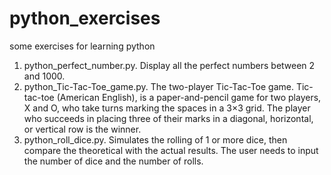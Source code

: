 # python_exercises
some exercises for learning python
1. python_perfect_number.py.
Display all the perfect numbers between 2 and 1000.
2. python_Tic-Tac-Toe_game.py.
The two-player Tic-Tac-Toe game.
Tic-tac-toe (American English), is a paper-and-pencil game for two players, X and O, who take turns marking the spaces in a 3×3 grid. The player who succeeds in placing three of their marks in a diagonal, horizontal, or vertical row is the winner.
3. python_roll_dice.py.
Simulates the rolling of 1 or more dice, then compare the theoretical with the actual results. The user needs to input the number of dice and the number of rolls.

